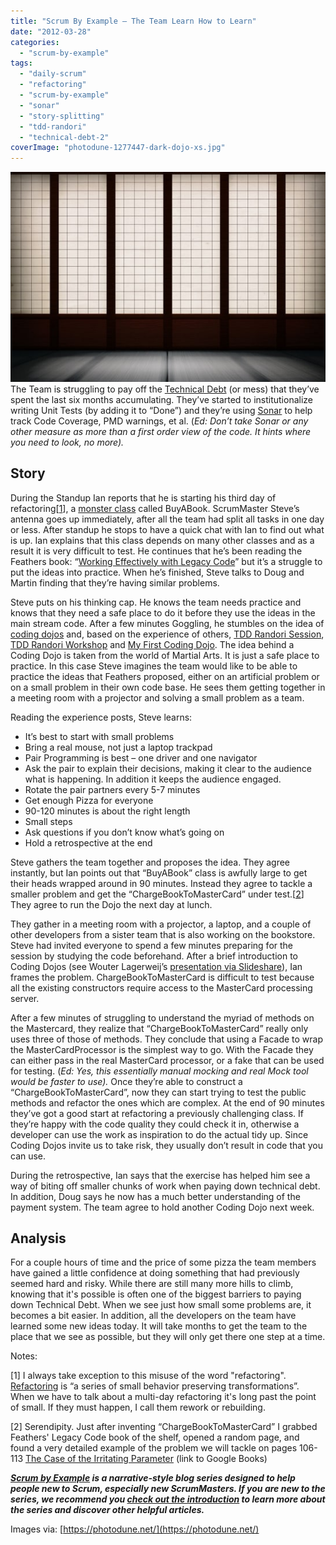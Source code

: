 ```yaml
---
title: "Scrum By Example – The Team Learn How to Learn"
date: "2012-03-28"
categories: 
  - "scrum-by-example"
tags: 
  - "daily-scrum"
  - "refactoring"
  - "scrum-by-example"
  - "sonar"
  - "story-splitting"
  - "tdd-randori"
  - "technical-debt-2"
coverImage: "photodune-1277447-dark-dojo-xs.jpg"
---
```


![dark dojo - image licensed from Photodune](images/photodune-1277447-dark-dojo-xs.jpg) The Team is struggling to pay off the [Technical Debt](https://agilepainrelief.com/blog/scrummaster-tales-stop-digging-new-holes.html) (or mess) that they’ve spent the last six months accumulating. They’ve started to institutionalize writing Unit Tests (by adding it to “Done”) and they’re using [Sonar](https://www.sonarsource.org/) to help track Code Coverage, PMD warnings, et al. (_Ed: Don’t take Sonar or any other measure as more than a first order view of the code. It hints where you need to look, no more)._

## Story

During the Standup Ian reports that he is starting his third day of refactoring\[[1](#footnotes)\], a [monster class](https://lostechies.com/chrismissal/2009/05/28/anti-patterns-and-worst-practices-monster-objects/) called BuyABook. ScrumMaster Steve’s antenna goes up immediately, after all the team had split all tasks in one day or less. After standup he stops to have a quick chat with Ian to find out what is up. Ian explains that this class depends on many other classes and as a result it is very difficult to test. He continues that he’s been reading the Feathers book: “[Working Effectively with Legacy Code](https://www.amazon.com/Working-Effectively-Legacy-Michael-Feathers/dp/0131177052/&tag=notesfromatoo-20)” but it’s a struggle to put the ideas into practice. When he’s finished, Steve talks to Doug and Martin finding that they’re having similar problems.

Steve puts on his thinking cap. He knows the team needs practice and knows that they need a safe place to do it before they use the ideas in the main stream code. After a few minutes Goggling, he stumbles on the idea of [coding dojos](https://codingdojo.org/) and, based on the experience of others, [TDD Randori Session](/blog/tdd-randori-session.html), [TDD Randori Workshop](/blog/tdd-randori-workshop.html) and [My First Coding Dojo](https://www.lagerweij.com/2011/06/23/my-first-coding-dojo/). The idea behind a Coding Dojo is taken from the world of Martial Arts. It is just a safe place to practice. In this case Steve imagines the team would like to be able to practice the ideas that Feathers proposed, either on an artificial problem or on a small problem in their own code base. He sees them getting together in a meeting room with a projector and solving a small problem as a team.<!--more-->

Reading the experience posts, Steve learns:

- It’s best to start with small problems
- Bring a real mouse, not just a laptop trackpad
- Pair Programming is best – one driver and one navigator
- Ask the pair to explain their decisions, making it clear to the audience what is happening. In addition it keeps the audience engaged.
- Rotate the pair partners every 5-7 minutes
- Get enough Pizza for everyone
- 90-120 minutes is about the right length
- Small steps
- Ask questions if you don’t know what’s going on
- Hold a retrospective at the end

Steve gathers the team together and proposes the idea. They agree instantly, but Ian points out that “BuyABook” class is awfully large to get their heads wrapped around in 90 minutes. Instead they agree to tackle a smaller problem and get the “ChargeBookToMasterCard” under test.\[[2](#footnotes)\] They agree to run the Dojo the next day at lunch.

They gather in a meeting room with a projector, a laptop, and a couple of other developers from a sister team that is also working on the bookstore. Steve had invited everyone to spend a few minutes preparing for the session by studying the code beforehand. After a brief introduction to Coding Dojos (see Wouter Lagerweij’s [presentation via Slideshare](https://www.slideshare.net/wouterla/coding-dojo-in-5-minutes)), Ian frames the problem. ChargeBookToMasterCard is difficult to test because all the existing constructors require access to the MasterCard processing server.

After a few minutes of struggling to understand the myriad of methods on the Mastercard, they realize that “ChargeBookToMasterCard” really only uses three of those of methods. They conclude that using a Facade to wrap the MasterCardProcessor is the simplest way to go. With the Facade they can either pass in the real MasterCard processor, or a fake that can be used for testing. (_Ed: Yes, this essentially manual mocking and real Mock tool would be faster to use)._ Once they’re able to construct a “ChargeBookToMasterCard”, now they can start trying to test the public methods and refactor the ones which are complex. At the end of 90 minutes they’ve got a good start at refactoring a previously challenging class. If they’re happy with the code quality they could check it in, otherwise a developer can use the work as inspiration to do the actual tidy up. Since Coding Dojos invite us to take risk, they usually don’t result in code that you can use.

During the retrospective, Ian says that the exercise has helped him see a way of biting off smaller chunks of work when paying down technical debt. In addition, Doug says he now has a much better understanding of the payment system. The team agree to hold another Coding Dojo next week.

## Analysis

For a couple hours of time and the price of some pizza the team members have gained a little confidence at doing something that had previously seemed hard and risky. While there are still many more hills to climb, knowing that it's possible is often one of the biggest barriers to paying down Technical Debt. When we see just how small some problems are, it becomes a bit easier. In addition, all the developers on the team have learned some new ideas today. It will take months to get the team to the place that we see as possible, but they will only get there one step at a time.

Notes:

\[1\] I always take exception to this misuse of the word "refactoring". [Refactoring](https://refactoring.com/) is “a series of small behavior preserving transformations”. When we have to talk about a multi-day refactoring it's long past the point of small. If they must happen, I call them rework or rebuilding.

\[2\] Serendipity. Just after inventing “ChargeBookToMasterCard” I grabbed Feathers' Legacy Code book of the shelf, opened a random page, and found a very detailed example of the problem we will tackle on pages 106-113 [The Case of the Irritating Parameter](https://books.google.ca/books?id=fB6s_Z6g0gIC&pg=PT134&lpg=PT134&dq=The+Case+of+the+Irritating+Parameter&source=bl&ots=Z4MpQDGSGj&sig=ZUoXSwSDotI7aginC7KnklaOHzE&hl=en&sa=X&ei=KzJzT5nzI8i9gAflru1S&ved=0CB8Q6AEwAA#v=onepage&q=The%20Case%20of%20the%20Irritating%20Parameter&f=false) (link to Google Books)

_**[Scrum by Example](/blog/category/scrum-by-example) is a narrative-style blog series designed to help people new to Scrum, especially new ScrumMasters. If you are new to the series, we recommend you [check out the introduction](/blog/scrum-by-example.html) to learn more about the series and discover other helpful articles.**_

Images via: [https://photodune.net/](https://photodune.net/)
